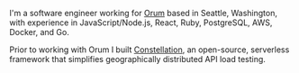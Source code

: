 I'm a software engineer working for [Orum](orum.com) based in Seattle, Washington, with experience in JavaScript/Node.js, React, Ruby, PostgreSQL, AWS, Docker, and Go.

Prior to working with Orum I built [Constellation](https://constellation-load-testing.github.io/), an open-source, serverless framework that simplifies geographically distributed API load testing.

